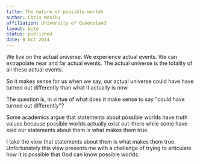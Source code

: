 ```yaml
---
title: The nature of possible worlds
author: Chris Mesiku
affiliation: University of Queensland
layout: bite
status: published
date: 8 Oct 2014
---
```


We live on the actual universe. We experience actual events. We can extrapolate near and far actual events. The actual universe is the totality of all these actual events.

So it makes sense for us when we say, our actual universe could have have turned out differently than what it actually is now.

The question is, in virtue of what does it make sense to say "could have turned out differently"?

Some academics argue that statements about possible worlds have truth values because possible worlds actually exist out-there while some have said our statements about them is what makes them true.

I take the view that statements about them is what makes them true. Unfortunately this view presents me with a challenge of trying to articulate how it is possible that God can know possible worlds.
